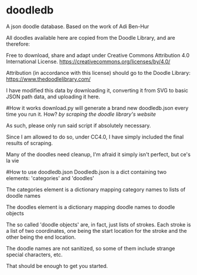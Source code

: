 # doodledb
A json doodle database. Based on the work of Adi Ben-Hur

All doodles available here are copied from the Doodle Library, and are therefore:

Free to download, share and adapt under Creative Commons Attribution 4.0 International License.
https://creativecommons.org/licenses/by/4.0/

Attribution (in accordance with this license) should go to the Doodle Library:
https://www.thedoodlelibrary.com/

I have modified this data by downloading it, converting it from SVG to basic JSON path data, and uploading it here.

#How it works
download.py will generate a brand new doodledb.json every time you run it. How? *by scraping the doodle library's website*

As such, please only run said script if absolutely necessary.

Since I am allowed to do so, under CC4.0, I have simply included the final results of scraping.

Many of the doodles need cleanup, I'm afraid it simply isn't perfect, but ce's la vie

#How to use doodledb.json
Doodledb.json is a dict containing two elements:
'categories' and 'doodles'

The categories element is a dictionary mapping category names to lists of doodle names

The doodles element is a dictionary mapping doodle names to doodle objects

The so called 'doodle objects' are, in fact, just lists of strokes. Each stroke is a list of two coordinates, one being the start location for the stroke and the other being the end location.

The doodle names are not sanitized, so some of them include strange special characters, etc.

That should be enough to get you started.
